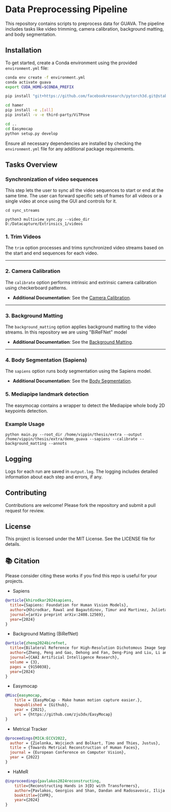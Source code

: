# Data Preprocessing Pipeline

This repository contains scripts to preprocess data for GUAVA. The pipeline includes tasks like video trimming, camera calibration, background matting, and body segmentation.

## Installation

To get started, create a Conda environment using the provided `environment.yml` file:

```bash
conda env create -f environment.yml
conda activate guava
export CUDA_HOME=$CONDA_PREFIX

pip install "git+https://github.com/facebookresearch/pytorch3d.git@stable"

cd hamer
pip install -e .[all]
pip install -v -e third-party/ViTPose

cd ..
cd Easymocap
python setup.py develop
```

Ensure all necessary dependencies are installed by checking the `environment.yml` file for any additional package requirements.

## Tasks Overview
### Synchronization of video sequences
This step lets the user to sync all the video sequences to start or end at the same time. The user can forward specific sets of frames for all videos or a single video at once using the GUI and controls for it. 

```command
cd sync_streams

python3 multiview_sync.py --video_dir D:/Datacapture/Extrinsics_1/videos
```

### 1. Trim Videos
The `trim` option processes and trims synchronized video streams based on the start and end sequences for each video.

---

### 2. Camera Calibration
The `calibrate` option performs intrinsic and extrinsic camera calibration using checkerboard patterns.

- **Additional Documentation**: See the [Camera Calibration](EasyMocap/README.md).

---

### 3. Background Matting
The `background_matting` option applies background matting to the video streams. In this repository we are using "BiReFNet" model

- **Additional Documentation**: See the [Background Matting](BiRefNet/README.md).

---

### 4. Body Segmentation (Sapiens)
The `sapiens` option runs body segmentation using the Sapiens model.

- **Additional Documentation**: See the [Body Segmentation](sapiens/lite/docs/SEG_README.md).

### 5. Mediapipe landmark detection
The easymocap contains a wrapper to detect the Mediapipe whole body 2D keypoints detection. 


### Example Usage
```command
python main.py --root_dir /home/vippin/thesis/extra --output /home/vippin/thesis/extra/demo_guava --sapiens --calibrate --background_matting --annots
```
## Logging

Logs for each run are saved in `output.log`. The logging includes detailed information about each step and errors, if any.

## Contributing

Contributions are welcome! Please fork the repository and submit a pull request for review.

## License

This project is licensed under the MIT License. See the LICENSE file for details.

## 📚 Citation
Please consider citing these works if you find this repo is useful for your projects.

- Sapiens
```bibtex
@article{khirodkar2024sapiens,
  title={Sapiens: Foundation for Human Vision Models},
  author={Khirodkar, Rawal and Bagautdinov, Timur and Martinez, Julieta and Zhaoen, Su and James, Austin and Selednik, Peter and Anderson, Stuart and Saito, Shunsuke},
  journal={arXiv preprint arXiv:2408.12569},
  year={2024}
}
```
- Background Matting (BiRefNet)
```bibtex
@article{zheng2024birefnet,
  title={Bilateral Reference for High-Resolution Dichotomous Image Segmentation},
  author={Zheng, Peng and Gao, Dehong and Fan, Deng-Ping and Liu, Li and Laaksonen, Jorma and Ouyang, Wanli and Sebe, Nicu},
  journal={CAAI Artificial Intelligence Research},
  volume = {3},
  pages = {9150038},
  year={2024}
}
```
- Easymocap
```bibtex
@Misc{easymocap,  
    title = {EasyMoCap - Make human motion capture easier.},
    howpublished = {Github},  
    year = {2021},
    url = {https://github.com/zju3dv/EasyMocap}
}
```
- Metrical Tracker
```bibtex
@proceedings{MICA:ECCV2022,
  author = {Zielonka, Wojciech and Bolkart, Timo and Thies, Justus},
  title = {Towards Metrical Reconstruction of Human Faces},
  journal = {European Conference on Computer Vision},
  year = {2022}
}
```

- HaMeR
```bibtex
@inproceedings{pavlakos2024reconstructing,
    title={Reconstructing Hands in 3{D} with Transformers},
    author={Pavlakos, Georgios and Shan, Dandan and Radosavovic, Ilija and Kanazawa, Angjoo and Fouhey, David and Malik, Jitendra},
    booktitle={CVPR},
    year={2024}
}
```